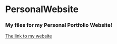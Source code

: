 # PersonalWebsite
### My files for my Personal Portfolio Website!

[The link to my website](https://emiravc.github.io/PersonalWebsite/)

